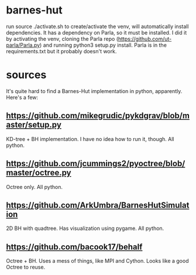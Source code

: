 # barnes-hut

run source ./activate.sh to create/activate the venv, will automatically install dependencies.
It has a dependency on Parla, so it must be installed. I did it by activating the venv, cloning the
Parla repo (https://github.com/ut-parla/Parla.py) and running python3 setup.py install.
Parla is in the requirements.txt but it probably doesn't work.


# sources

It's quite hard to find a Barnes-Hut implementation in python, apparently. Here's a few:

## https://github.com/mikegrudic/pykdgrav/blob/master/setup.py

KD-tree + BH implementation. I have no idea how to run it, though. All python.

## https://github.com/jcummings2/pyoctree/blob/master/octree.py

Octree only. All python.

## https://github.com/ArkUmbra/BarnesHutSimulation

2D BH with quadtree. Has visualization using pygame. All python.

## https://github.com/bacook17/behalf

Octree + BH. Uses a mess of things, like MPI and Cython.
Looks like a good Octree to reuse.
